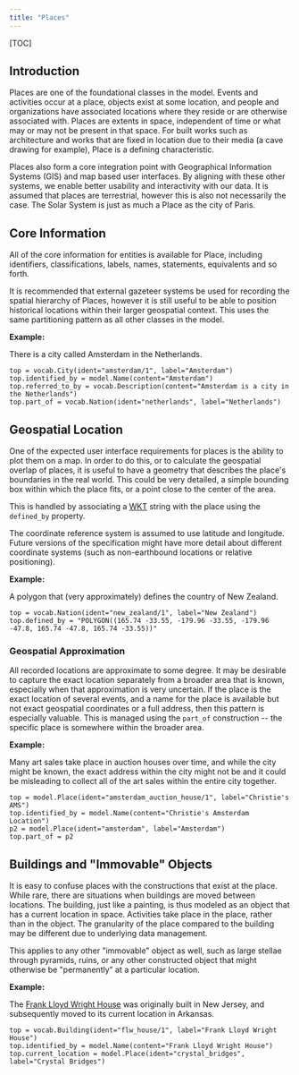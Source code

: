 ```yaml
---
title: "Places"
---
```


[TOC]

## Introduction

Places are one of the foundational classes in the model.  Events and activities occur at a place, objects exist at some location, and people and organizations have associated locations where they reside or are otherwise associated with. Places are extents in space, independent of time or what may or may not be present in that space. For built works such as architecture and works that are fixed in location due to their media (a cave drawing for example), Place is a defining characteristic.

Places also form a core integration point with Geographical Information Systems (GIS) and map based user interfaces. By aligning with these other systems, we enable better usability and interactivity with our data. It is assumed that places are terrestrial, however this is also not necessarily the case. The Solar System is just as much a Place as the city of Paris.


## Core Information

All of the core information for entities is available for Place, including identifiers, classifications, labels, names, statements, equivalents and so forth.

It is recommended that external gazeteer systems be used for recording the spatial hierarchy of Places, however it is still useful to be able to position historical locations within their larger geospatial context.  This uses the same partitioning pattern as all other classes in the model.

__Example:__

There is a city called Amsterdam in the Netherlands.

```crom
top = vocab.City(ident="amsterdam/1", label="Amsterdam")
top.identified_by = model.Name(content="Amsterdam")
top.referred_to_by = vocab.Description(content="Amsterdam is a city in the Netherlands")
top.part_of = vocab.Nation(ident="netherlands", label="Netherlands")
```

## Geospatial Location

One of the expected user interface requirements for places is the ability to plot them on a map.  In order to do this, or to calculate the geospatial overlap of places, it is useful to have a geometry that describes the place's boundaries in the real world. This could be very detailed, a simple bounding box within which the place fits, or a point close to the center of the area.

This is handled by associating a [WKT](https://en.wikipedia.org/wiki/Well-known_text_representation_of_geometry) string with the place using the `defined_by` property.

The coordinate reference system is assumed to use latitude and longitude. Future versions of the specification might have more detail about different coordinate systems (such as non-earthbound locations or relative positioning).


__Example:__

A polygon that (very approximately) defines the country of New Zealand.

```crom
top = vocab.Nation(ident="new_zealand/1", label="New Zealand")
top.defined_by = "POLYGON((165.74 -33.55, -179.96 -33.55, -179.96 -47.8, 165.74 -47.8, 165.74 -33.55))"
```

### Geospatial Approximation

All recorded locations are approximate to some degree. It may be desirable to capture the exact location separately from a broader area that is known, especially when that approximation is very uncertain. If the place is the exact location of several events, and a name for the place is available but not exact geospatial coordinates or a full address, then this pattern is especially valuable. This is managed using the `part_of` construction -- the specific place is somewhere within the broader area.


__Example:__

Many art sales take place in auction houses over time, and while the city might be known, the exact address within the city might not be and it could be misleading to collect all of the art sales within the entire city together.

```crom
top = model.Place(ident="amsterdam_auction_house/1", label="Christie's AMS")
top.identified_by = model.Name(content="Christie's Amsterdam Location")
p2 = model.Place(ident="amsterdam", label="Amsterdam")
top.part_of = p2
```


## Buildings and "Immovable" Objects

It is easy to confuse places with the constructions that exist at the place. While rare, there are situations when buildings are moved between locations. The building, just like a painting, is thus modeled as an object that has a current location in space. Activities take place in the place, rather than in the object.  The granularity of the place compared to the building may be different due to underlying data management.

This applies to any other "immovable" object as well, such as large stellae through pyramids, ruins, or any other constructed object that might otherwise be "permanently" at a particular location.


__Example:__

The [Frank Lloyd Wright House](https://crystalbridges.org/frank-lloyd-wright/) was originally built in New Jersey, and subsequently moved to its current location in Arkansas.

```crom
top = vocab.Building(ident="flw_house/1", label="Frank Lloyd Wright House")
top.identified_by = model.Name(content="Frank Lloyd Wright House")
top.current_location = model.Place(ident="crystal_bridges", label="Crystal Bridges")
```
